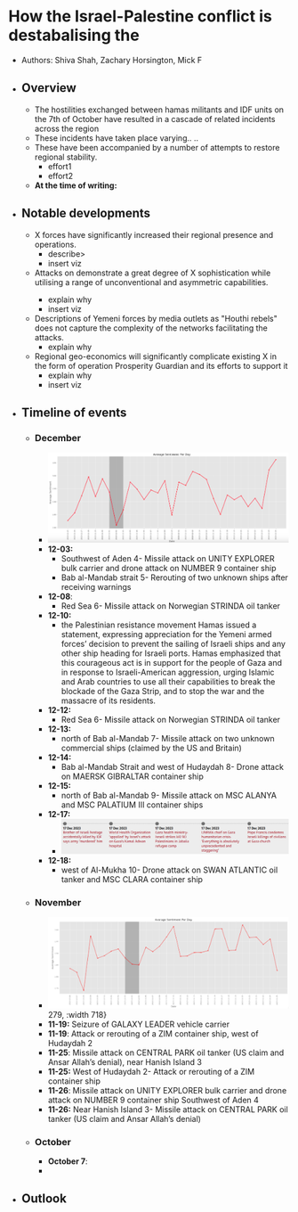 # How the Israel-Palestine conflict is destabalising the
- Authors: Shiva Shah, Zachary Horsington, Mick F
- ## Overview
	- The hostilities exchanged between hamas militants and IDF units on the 7th of October have resulted in a cascade of related incidents across the region
	- These incidents have taken place <geo> varying.. <describe>..
	- These have been accompanied by a number of attempts to restore regional stability.
		- effort1
		- effort2
	- **At the time of writing:**
- ## Notable developments
	- X forces have significantly increased their regional presence and operations.
		- describe>
		- insert viz
	- Attacks on <describe targets> demonstrate a great degree of X sophistication while utilising a range of unconventional and asymmetric capabilities.
		- explain why
		- insert viz
	- Descriptions of Yemeni forces by media outlets as "Houthi rebels" does not capture the complexity of the networks facilitating the attacks.
		- explain why
	- Regional geo-economics will significantly complicate existing X in the form of operation Prosperity Guardian and its efforts to support it
		- explain why
		- insert viz
- ## Timeline of events
	- ### **December**
		- ![image.png](../assets/image_1704140369352_0.png)
		- **12-03:**
			- Southwest of Aden 4- Missile attack on UNITY EXPLORER bulk carrier and drone attack on NUMBER 9 container ship
			- Bab al-Mandab strait 5- Rerouting of two unknown ships after receiving warnings
		- **12-08**:
			- Red Sea 6- Missile attack on Norwegian STRINDA oil tanker
		- **12-10:**
			- the Palestinian resistance movement Hamas issued a statement, expressing appreciation for the Yemeni armed forces’ decision to prevent the sailing of Israeli ships and any other ship heading for Israeli ports. Hamas emphasized that this courageous act is in support for the people of Gaza and in response to Israeli-American aggression, urging Islamic and Arab countries to use all their capabilities to break the blockade of the Gaza Strip, and to stop the war and the massacre of its residents.
		- **12-12:**
			- Red Sea 6- Missile attack on Norwegian STRINDA oil tanker
		- **12-13:**
			- north of Bab al-Mandab 7- Missile attack on two unknown commercial ships (claimed by the US and Britain)
		- **12-14:**
			- Bab al-Mandab Strait and west of Hudaydah 8- Drone attack on MAERSK GIBRALTAR container ship
		- **12-15:**
			- north of Bab al-Mandab 9- Missile attack on MSC ALANYA and MSC PALATIUM III container ships
		- **12-17:**
			- ![image.png](../assets/image_1704140421796_0.png)
		- **12-18:**
			- west of Al-Mukha 10- Drone attack on SWAN ATLANTIC oil tanker and MSC CLARA container ship
	- ### **November**
		- ![image.png](../assets/image_1704140351694_0.png)  279, :width 718}
		- **11-19:** Seizure of GALAXY LEADER vehicle carrier
		- **11-19**: Attack or rerouting of a ZIM container ship, west of Hudaydah 2
		- **11-25**:  Missile attack on CENTRAL PARK oil tanker (US claim and Ansar Allah’s denial), near Hanish Island 3
		- **11-25:** West of Hudaydah 2- Attack or rerouting of a ZIM container ship
		- **11-26**: Missile attack on UNITY EXPLORER bulk carrier and drone attack on NUMBER 9 container ship Southwest of Aden 4
		- **11-26:** Near Hanish Island 3- Missile attack on CENTRAL PARK oil tanker (US claim and Ansar Allah’s denial)
	- ### **October**
		- **October 7**:
		-
- ## Outlook
